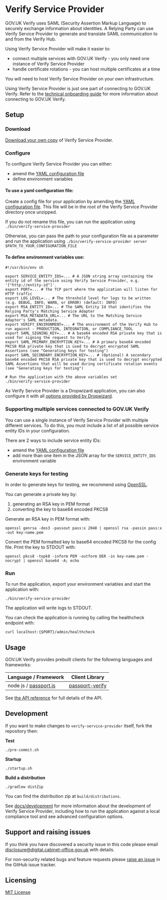 # Verify Service Provider

GOV.UK Verify uses SAML (Security Assertion Markup Language) to securely exchange information about identities. A Relying Party can use Verify Service Provider to generate and translate SAML communication to and from the Verify Hub.

Using Verify Service Provider will make it easier to:
* connect multiple services with GOV.UK Verify - you only need one instance of Verify Service Provider
* handle certificate rotations - you can host multiple certificates at a time

You will need to host Verify Service Provider on your own infrastructure.

Using Verify Service Provider is just one part of connecting to GOV.UK Verify. Refer to the [technical onboarding guide](https://alphagov.github.io/rp-onboarding-tech-docs/) for more information about connecting to GOV.UK Verify.

## Setup

### Download

[Download your own copy](https://github.com/alphagov/verify-service-provider/releases) of Verify Service Provider. 

### Configure

To configure Verify Service Provider you can either:
* amend the [YAML configuration file](https://github.com/alphagov/verify-service-provider/blob/master/verify-service-provider.yml)
* define environment variables

#### To use a yaml configuration file:

Create a config file for your application by amending the [YAML configuration file](https://github.com/alphagov/verify-service-provider/blob/master/verify-service-provider.yml).
This file will be in the root of the Verify Service Provider directory once unzipped.

If you do not rename this file, you can run the application using ```./bin/verify-service-provider```

Otherwise, you can pass the path to your configuration file as a parameter and run the application using ```./bin/verify-service-provider server $PATH_TO_YOUR_CONFIGURATION_FILE```

#### To define environment variables use:

```
#!/usr/bin/env sh

export SERVICE_ENTITY_IDS=... # A JSON string array containing the entity id of the service using Verify Service Provider, e.g. '["http://entity-id"]'.
export PORT=... # The TCP port where the application will listen for HTTP traffic
export LOG_LEVEL=... # The threshold level for logs to be written (e.g. DEBUG, INFO, WARN, or ERROR) (default: INFO)
export MSA_ENTITY_ID=... # The SAML Entity Id that identifies the Relying Party's Matching Service Adapter
export MSA_METADATA_URL=... # The URL to the Matching Service Adapter's SAML metadata.
export VERIFY_ENVIRONMENT=... # The environment of the Verify Hub to run against - PRODUCTION, INTEGRATION, or COMPLIANCE_TOOL
export SAML_SIGNING_KEY=... # A base64 encoded RSA private key that is used for signing the request to Verify
export SAML_PRIMARY_ENCRYPTION_KEY=... # A primary base64 encoded PKCS8 RSA private key that is used to decrypt encrypted SAML Assertions (see "Generating keys for testing")
export SAML_SECONDARY_ENCRYPTION_KEY=... # (Optional) A secondary base64 encoded PKCS8 RSA private key that is used to decrypt encrypted SAML Assertions that will be used during certificate rotation events (see "Generating keys for testing")

# Run the application with the above variables set
./bin/verify-service-provider
```

As Verify Service Provider is a Dropwizard application, you can also configure it with all [options provided by Dropwizard](http://www.dropwizard.io/1.1.0/docs/manual/configuration.html).

### Supporting multiple services connected to GOV.UK Verify

You can use a single instance of Verify Service Provider with multiple different services. To do this, you must include a list of all possible service entity IDs in your configuration.

There are 2 ways to include service entity IDs:
* amend the [YAML configuration file](https://github.com/alphagov/verify-service-provider/blob/master/verify-service-provider.yml)
* add more than one item in the JSON array for the `SERVICE_ENTITY_IDS` environment variable

### Generate keys for testing

In order to generate keys for testing, we recommend using [OpenSSL](https://www.openssl.org).

You can generate a private key by:
1. generating an RSA key in PEM format
2. converting the key to base64 encoded PKCS8

Generate an RSA key in PEM format with:
```
openssl genrsa -des3 -passout pass:x 2048 | openssl rsa -passin pass:x -out key-name.pem
```

Convert the PEM formatted key to base64 encoded PKCS8 for the config file. Print the key to STDOUT with:
```
openssl pkcs8 -topk8 -inform PEM -outform DER -in key-name.pem -nocrypt | openssl base64 -A; echo
```

### Run

To run the application, export your environment variables and start the application with:

```
./bin/verify-service-provider
```

The application will write logs to STDOUT.

You can check the application is running by calling the healthcheck endpoint with:

```
curl localhost:{$PORT}/admin/healthcheck
```

## Usage

GOV.UK Verify provides prebuilt clients for the following languages and frameworks:

|             Language / Framework               |                            Client Library                      |
|------------------------------------------------|----------------------------------------------------------------|
| node js / [passport.js](http://passportjs.org) | [passport-verify](https://github.com/alphagov/passport-verify) |

See [the API reference](https://github.com/alphagov/verify-service-provider/blob/master/architecture-decisions/verify-service-provider-api.swagger.yml) for full details of the API.

## Development

If you want to make changes to `verify-service-provider` itself, fork the repository then:

__Test__
```
./pre-commit.sh
```

__Startup__
```
./startup.sh
```

__Build a distribution__
```
./gradlew distZip
```

You can find the distribution zip at `build/distributions`.

See [docs/development](https://github.com/alphagov/verify-service-provider/tree/master/docs/development) for more information about the development of Verify Service Provider, including how to run the application against a local compliance tool and see advanced configuration options.

## Support and raising issues

If you think you have discovered a security issue in this code please email [disclosure@digital.cabinet-office.gov.uk](mailto:disclosure@digital.cabinet-office.gov.uk) with details.

For non-security related bugs and feature requests please [raise an issue](https://github.com/alphagov/verify-service-provider/issues/new) in the GitHub issue tracker.

## Licensing
[MIT License](https://github.com/alphagov/verify-service-provider/blob/master/LICENSE)
